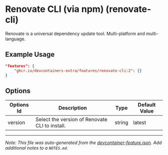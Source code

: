 
# Renovate CLI (via npm) (renovate-cli)

Renovate is a universal dependency update tool. Multi-platform and multi-language.

## Example Usage

```json
"features": {
    "ghcr.io/devcontainers-extra/features/renovate-cli:2": {}
}
```

## Options

| Options Id | Description | Type | Default Value |
|-----|-----|-----|-----|
| version | Select the version of Renovate CLI to install. | string | latest |



---

_Note: This file was auto-generated from the [devcontainer-feature.json](devcontainer-feature.json).  Add additional notes to a `NOTES.md`._
